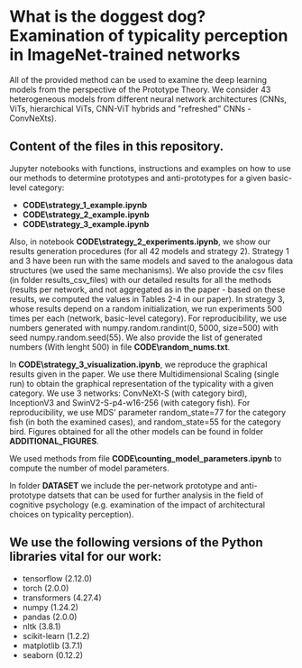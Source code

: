# What is the doggest dog? Examination of typicality perception in ImageNet-trained networks

All of the provided method can be used to examine the deep learning models from the perspective of the Prototype Theory. We consider 43 heterogeneous models from different neural network architectures (CNNs, ViTs, hierarchical ViTs, CNN-ViT hybrids and "refreshed" CNNs - ConvNeXts).

## Content of the files in this repository.

Jupyter notebooks with functions, instructions and examples on how to use our methods to determine prototypes and anti-prototypes for a given basic-level category:
* **CODE\strategy_1_example.ipynb**
* **CODE\strategy_2_example.ipynb**
* **CODE\strategy_3_example.ipynb**

Also, in notebook **CODE\strategy_2_experiments.ipynb**, we show our results generation procedures (for all 42 models and strategy 2). Strategy 1 and 3 have been run with the same models and saved to the analogous data structures (we used the same mechanisms). We also provide the csv files (in folder results_csv_files) with our detailed results for all the methods (results per network, and not aggregated as in the paper - based on these results, we computed the values in Tables 2-4 in our paper). In strategy 3, whose results depend on a random initialization, we run experiments 500 times per each (network, basic-level category). For reproducibility, we use numbers generated with numpy.random.randint(0, 5000, size=500) with seed numpy.random.seed(55). We also provide the list of generated numbers (With lenght 500) in file **CODE\random_nums.txt**.   

In **CODE\strategy_3_visualization.ipynb**, we reproduce the graphical results given in the paper. We use there Multidimensional Scaling (single run) to obtain the graphical representation of the typicality with a given category. We use 3 networks: ConvNeXt-S (with category bird), InceptionV3 and SwinV2-S-p4-w16-256 (with category fish). For reproducibility, we use MDS' parameter random_state=77 for the category fish (in both the examined cases), and random_state=55 for the category bird. Figures obtained for all the other models can be found in folder **ADDITIONAL_FIGURES**.

We used methods from file **CODE\counting_model_parameters.ipynb** to compute the number of model parameters.

In folder **DATASET** we include the per-network prototype and anti-prototype datsets that can be used for further analysis in the field of cognitive psychology (e.g. examination of the impact of architectural choices on typicality perception).


## We use the following versions of the Python libraries vital for our work:
* tensorflow (2.12.0)
* torch (2.0.0)
* transformers (4.27.4)
* numpy (1.24.2)
* pandas (2.0.0)
* nltk (3.8.1)
* scikit-learn (1.2.2)
* matplotlib (3.7.1)
* seaborn (0.12.2)